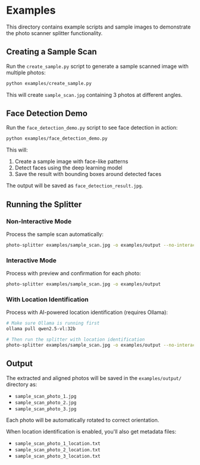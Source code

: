 # Examples

This directory contains example scripts and sample images to demonstrate the photo scanner splitter functionality.

## Creating a Sample Scan

Run the `create_sample.py` script to generate a sample scanned image with multiple photos:

```bash
python examples/create_sample.py
```

This will create `sample_scan.jpg` containing 3 photos at different angles.

## Face Detection Demo

Run the `face_detection_demo.py` script to see face detection in action:

```bash
python examples/face_detection_demo.py
```

This will:
1. Create a sample image with face-like patterns
2. Detect faces using the deep learning model
3. Save the result with bounding boxes around detected faces

The output will be saved as `face_detection_result.jpg`.

## Running the Splitter

### Non-Interactive Mode

Process the sample scan automatically:

```bash
photo-splitter examples/sample_scan.jpg -o examples/output --no-interactive
```

### Interactive Mode

Process with preview and confirmation for each photo:

```bash
photo-splitter examples/sample_scan.jpg -o examples/output
```

### With Location Identification

Process with AI-powered location identification (requires Ollama):

```bash
# Make sure Ollama is running first
ollama pull qwen2.5-vl:32b

# Then run the splitter with location identification
photo-splitter examples/sample_scan.jpg -o examples/output --no-interactive --identify-location
```

## Output

The extracted and aligned photos will be saved in the `examples/output/` directory as:
- `sample_scan_photo_1.jpg`
- `sample_scan_photo_2.jpg`
- `sample_scan_photo_3.jpg`

Each photo will be automatically rotated to correct orientation.

When location identification is enabled, you'll also get metadata files:
- `sample_scan_photo_1_location.txt`
- `sample_scan_photo_2_location.txt`
- `sample_scan_photo_3_location.txt`
